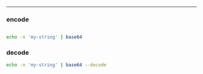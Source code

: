 
---
### encode
```bash

echo -n 'my-string' | base64
```

### decode
```bash
echo -n 'my-string' | base64 --decode
```